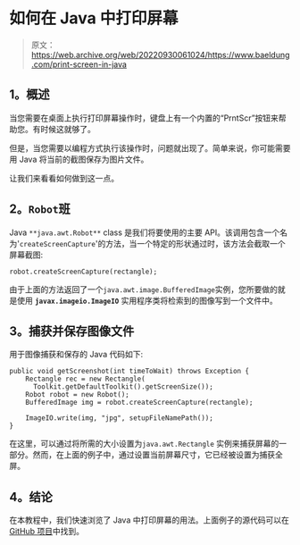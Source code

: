 # 如何在 Java 中打印屏幕

> 原文：<https://web.archive.org/web/20220930061024/https://www.baeldung.com/print-screen-in-java>

## **1。概述**

当您需要在桌面上执行打印屏幕操作时，键盘上有一个内置的“PrntScr”按钮来帮助您。有时候这就够了。

但是，当您需要以编程方式执行该操作时，问题就出现了。简单来说，你可能需要用 Java 将当前的截图保存为图片文件。

让我们来看看如何做到这一点。

## **2。`Robot`班**

Java `**java.awt.Robot**` class 是我们将要使用的主要 API。该调用包含一个名为'`createScreenCapture`'的方法，当一个特定的形状通过时，该方法会截取一个屏幕截图:

```
robot.createScreenCapture(rectangle); 
```

由于上面的方法返回了一个`java.awt.image.BufferedImage`实例，您所要做的就是使用 **`javax.imageio.ImageIO`** 实用程序类将检索到的图像写到一个文件中。

## **3。捕获并保存图像文件**

用于图像捕获和保存的 Java 代码如下:

```
public void getScreenshot(int timeToWait) throws Exception {
    Rectangle rec = new Rectangle(
      Toolkit.getDefaultToolkit().getScreenSize());
    Robot robot = new Robot();
    BufferedImage img = robot.createScreenCapture(rectangle);

    ImageIO.write(img, "jpg", setupFileNamePath());
}
```

在这里，可以通过将所需的大小设置为`java.awt.Rectangle` 实例来捕获屏幕的一部分。然而，在上面的例子中，通过设置当前屏幕尺寸，它已经被设置为捕获全屏。

## **4。结论**

在本教程中，我们快速浏览了 Java 中打印屏幕的用法。上面例子的源代码可以在[GitHub 项目](https://web.archive.org/web/20220121025227/https://github.com/eugenp/tutorials/tree/master/core-java-modules/core-java-os)中找到。